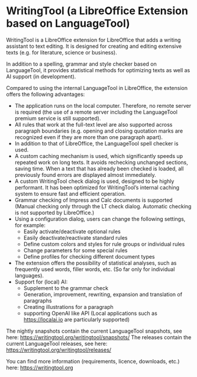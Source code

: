 # WritingTool (a LibreOffice Extension based on LanguageTool) 



WritingTool is a LibreOffice extension for LibreOffice that adds a writing assistant to text editing. It is designed for creating and editing extensive texts (e.g. for literature, science or business).

In addition to a spelling, grammar and style checker based on LanguageTool, it provides statistical methods for optimizing texts as well as AI support (in development).

Compared to using the internal LanguageTool in LibreOffice, the extension offers the following advantages:

* The application runs on the local computer. Therefore, no remote server is required (the use of a remote server including the LanguageTool premium service is still supported).
* All rules that work at the full-text level are also supported across paragraph boundaries (e.g. opening and closing quotation marks are recognized even if they are more than one paragraph apart).
* In addition to that of LibreOffice, the LanguageTool spell checker is used.
* A custom caching mechanism is used, which significantly speeds up repeated work on long texts. It avoids rechecking unchanged sections, saving time. When a text that has already been checked is loaded, all previously found errors are displayed almost immediately.
* A custom WritingTool check dialog is used, designed to be highly performant. It has been optimized for WritingTool’s internal caching system to ensure fast and efficient operation.
* Grammar checking of Impress and Calc documents is supported (Manual checking only through the LT check dialog. Automatic checking is not supported by LibreOffice.)
* Using a configuration dialog, users can change the following settings, for example:
  * Easily activate/deactivate optional rules
  * Easily deactivate/reactivate standard rules
  * Define custom colors and styles for rule groups or individual rules
  * Change parameters for some special rules
  * Define profiles for checking different document types
* The extension offers the possibility of statistical analyses, such as frequently used words, filler words, etc. (So far only for individual languages).
* Support for (local) AI:
  * Supplement to the grammar check
  * Generation, improvement, rewriting, expansion and translation of paragraphs
  * Creating illustrations for a paragraph
  * supporting OpenAI like API (Local applications such as https://localai.io are particularly supported)

The nightly snapshots contain the current LanguageTool snapshots, see here: https://writingtool.org/writingtool/snapshots/
The releases contain the current LanguageTool releases, see here: https://writingtool.org/writingtool/releases/

You can find more information (requirements, licence, downloads, etc.) here: https://writingtool.org


